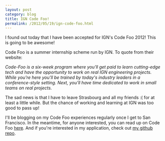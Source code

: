 ```yaml
---
layout: post
category: blog
title: IGN Code Foo!
permalink: /2012/05/19/ign-code-foo.html
---
```


I found out today that I have been accepted for IGN's Code Foo 2012! This is going to be awesome!

Code Foo is a summer internship scheme run by IGN. To quote from their website:

*Code-Foo is a six-week program where you'll get paid to learn cutting-edge tech and have the opportunity to work on real IGN engineering projects. While you're here you'll be trained by today's industry leaders in a conference-style setting. Next, you'll have time dedicated to work in small teams on real projects.*

The sad news is that I have to leave Strasbourg and all my friends :( for at least a little while. But the chance of working and learning at IGN was too good to pass up!

I'll be blogging on my Code Foo experiences regularly once I get to San Francisco. In the meantime, for anyone interested, you can read up on Code Foo [here](http://code.ign.com/foo). And if you're interested in my application, check out [my github repo](http://github.com/nicl/ign).